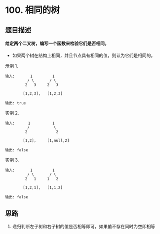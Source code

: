 # 100. 相同的树

## 题目描述

#### 给定两个二叉树，编写一个函数来检验它们是否相同。

- 如果两个树在结构上相同，并且节点具有相同的值，则认为它们是相同的。

示例 1.

```shell
输入:       1         1
          / \       / \
         2   3     2   3

        [1,2,3],   [1,2,3]

输出: true
```

实例 2.

```shell
输入:      1          1
          /           \
         2             2

        [1,2],     [1,null,2]

输出: false
```

实例 3.

```shell
输入:       1         1
          / \       / \
         2   1     1   2

        [1,2,1],   [1,1,2]

输出: false
```

## 思路

1. 递归判断左子树和右子树的值是否相等即可，如果值不存在同时为空即相等
